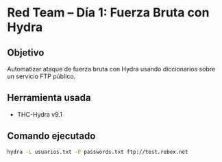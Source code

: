 # Red Team – Día 1: Fuerza Bruta con Hydra

## Objetivo
Automatizar ataque de fuerza bruta con Hydra usando diccionarios sobre un servicio FTP público.

## Herramienta usada
- THC-Hydra v9.1

## Comando ejecutado
```bash
hydra -L usuarios.txt -P passwords.txt ftp://test.rebex.net
